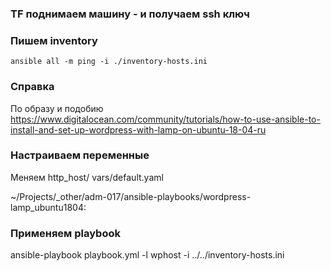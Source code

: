 ### TF поднимаем машину - и получаем ssh ключ

### Пишем inventory
`ansible all -m ping -i ./inventory-hosts.ini`

### Справка

По образу и подобию
https://www.digitalocean.com/community/tutorials/how-to-use-ansible-to-install-and-set-up-wordpress-with-lamp-on-ubuntu-18-04-ru

### Настраиваем переменные
Меняем http_host/ vars/default.yaml

~/Projects/_other/adm-017/ansible-playbooks/wordpress-lamp_ubuntu1804:

### Применяем playbook
ansible-playbook playbook.yml -l wphost -i ../../inventory-hosts.ini